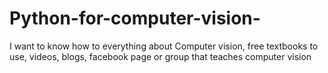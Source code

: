 # Python-for-computer-vision-
I want to know how to everything about Computer vision, free textbooks to use, videos, blogs, facebook page or group that teaches computer vision 
